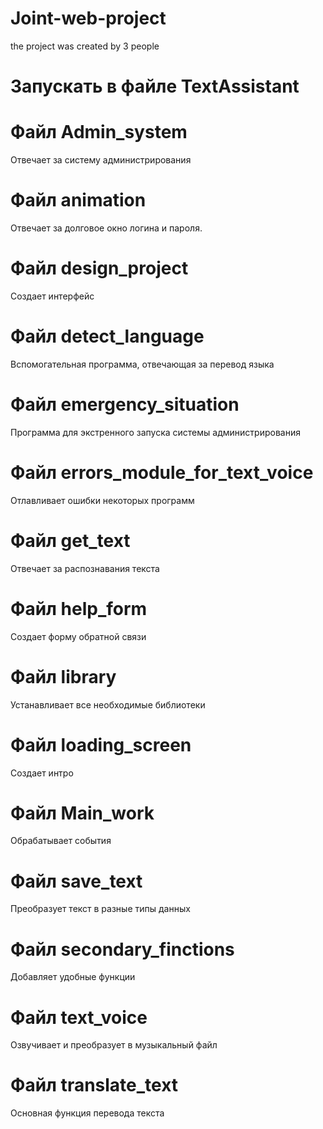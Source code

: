 # Joint-web-project
the project was created by 3 people
# Запускать в файле TextAssistant
# Файл Admin_system
Отвечает за систему администрирования
# Файл animation
Отвечает за долговое окно логина и пароля.
# Файл design_project
Создает интерфейс
# Файл detect_language 
Вспомогательная программа, отвечающая за перевод языка
# Файл emergency_situation
Программа для экстренного запуска системы администрирования
# Файл errors_module_for_text_voice
Отлавливает ошибки некоторых программ
# Файл get_text
Отвечает за распознавания текста 
# Файл help_form
Создает форму обратной связи
# Файл library
Устанавливает все необходимые библиотеки 
# Файл loading_screen
Создает интро
# Файл Main_work
Обрабатывает события
# Файл save_text
Преобразует текст в разные типы данных
# Файл secondary_finctions
Добавляет удобные функции
# Файл text_voice
Озвучивает и преобразует в музыкальный файл
# Файл translate_text
Основная функция перевода текста 

